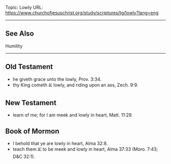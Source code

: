 Topic: Lowly
URL: https://www.churchofjesuschrist.org/study/scriptures/tg/lowly?lang=eng

---

## See Also

Humility

---

## Old Testament

- he giveth grace unto the lowly, Prov. 3:34.
- thy King cometh â¦ lowly, and riding upon an ass, Zech. 9:9.

## New Testament

- learn of me; for I am meek and lowly in heart, Matt. 11:29.

## Book of Mormon

- I behold that ye are lowly in heart, Alma 32:8.
- teach them â¦ to be meek and lowly in heart, Alma 37:33 (Moro. 7:43; D&C 32:1).

